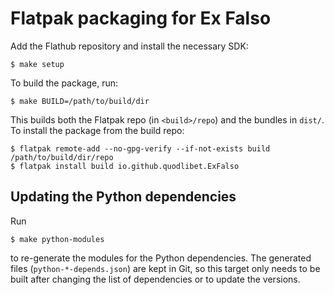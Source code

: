 # Flatpak packaging for Ex Falso

Add the Flathub repository and install the necessary SDK:

	$ make setup

To build the package, run:

    $ make BUILD=/path/to/build/dir

This builds both the Flatpak repo (in `<build>/repo`) and the bundles in
`dist/`. To install the package from the build repo:

    $ flatpak remote-add --no-gpg-verify --if-not-exists build /path/to/build/dir/repo
    $ flatpak install build io.github.quodlibet.ExFalso

## Updating the Python dependencies
Run

    $ make python-modules

to re-generate the modules for the Python dependencies. The generated files
(`python-*-depends.json`) are kept in Git, so this target only needs to be built
after changing the list of dependencies or to update the versions.

